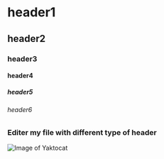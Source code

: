 # header1
## header2
### header3
#### header4
##### header5
###### header6
### Editer my file with different type of header

![Image of Yaktocat](https://octodex.github.com/images/yaktocat.png)
